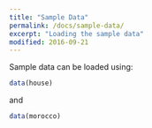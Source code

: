 ```yaml
---
title: "Sample Data"
permalink: /docs/sample-data/
excerpt: "Loading the sample data"
modified: 2016-09-21
---
```


Sample data can be loaded using:

```r
data(house)
```

and

```r
data(morocco)
```
